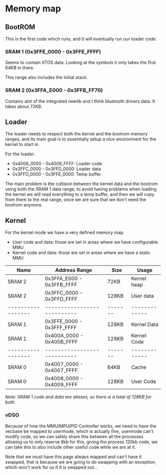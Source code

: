 # Memory map

## BootROM

This is the first code which runs, and it will eventually run our 
loader code.

### SRAM 1 (0x3FFE_0000 - 0x3FFE_FFFF)

Seems to contain XTOS data. Looking at the symbols it only
takes the first 64KB in there.

This range also includes the initial stack. 

### SRAM 2 (0x3FFA_E000 - 0x3FFB_FF70)
Contains alot of the integrated newlib and I think bluetooth drivers 
data. It takes about 72KB.

## Loader

The loader needs to respect both the kernel and the bootrom memory ranges, and its main
goal is to essentially setup a nice environment for the kernel to start in.

For the loader:
- 0x4008_0000 - 0x4009_FFFF: Loader code
- 0x3FFC_0000 - 0x3FFD_0000: Loader data
- 0x3FFD_0000 - 0x3FFE_0000: Temp buffer

The main problem is the collision between the kernel data and the bootrom using both 
the SRAM 1 data range, to avoid having problems when loading the kernel we will read 
everything to a temp buffer, and then we will copy from there to the real range, once
we are sure that we don't need the bootrom anymore.

## Kernel

For the kernel mode we have a very defined memory map.
- User code and data: those are set in areas where we have configurable MMU
- Kernel code and data: those are set in areas where we have a static MMU

| Name              | Address Range               | Size    | Usage         |
|-------------------|-----------------------------|---------|---------------|
| SRAM 2            | 0x3FFA_E000 - 0x3FFB_FFFF   | 72KB    | Kernel heap   |
| SRAM 2            | 0x3FFC_0000 - 0x3FFD_FFFF   | 128KB   | User data     |
| ----------------- | --------------------------- | ------- | ------------- |
| SRAM 1            | 0x3FFE_0000 - 0x3FFF_FFFF   | 128KB   | Kernel Data   |
| SRAM 1            | 0x400A_0000 - 0x400B_FFFF   | 128KB   | Kernel Code   |
| ----------------- | --------------------------- | ------- | ------------- |
| SRAM 0            | 0x4007_0000 - 0x4007_FFFF   | 64KB    | Cache         | 
| SRAM 0            | 0x4008_0000 - 0x4009_FFFF   | 128KB   | User Code     |

*Note: SRAM 1 code and data are aliases, so there is a total of 128KB for both*

### vDSO

Because of how the MMU/MPU/PID Controller works, we need to have the vecbase be mapped to usermode,
which is actually fine, usermode can't modify code, so we can safely share this between all the 
processes allowing us to only reserve 8kb for this, giving the process 120kb code, we can take this 
to also include other useful code while we are at it.

Note that we must have this page always mapped and can't have it swapped, that is because we are going 
to do swapping with an exception, which won't work for us if it is swapped out...

